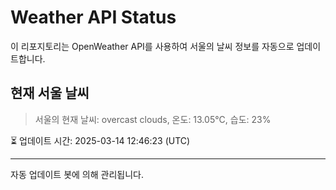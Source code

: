 
# Weather API Status

이 리포지토리는 OpenWeather API를 사용하여 서울의 날씨 정보를 자동으로 업데이트합니다.

## 현재 서울 날씨
> 서울의 현재 날씨: overcast clouds, 온도: 13.05°C, 습도: 23%

⏳ 업데이트 시간: 2025-03-14 12:46:23 (UTC)

---
자동 업데이트 봇에 의해 관리됩니다.
